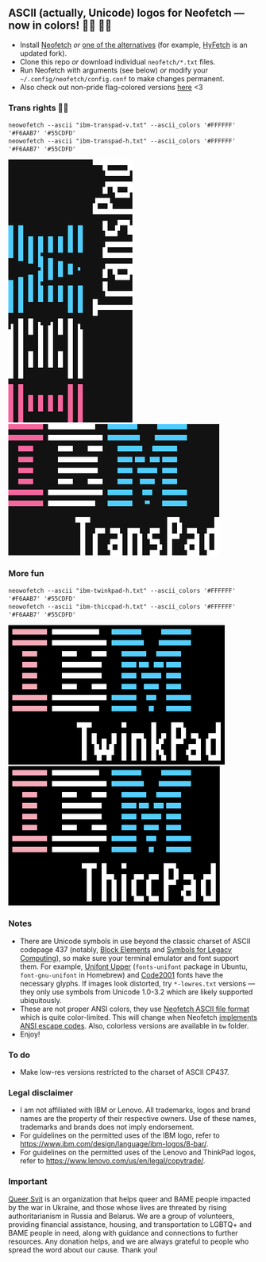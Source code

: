 ## ASCII (actually, Unicode) logos for Neofetch — now in colors! 🏳️‍🌈 🏳️‍⚧️ ##

* Install [Neofetch](https://github.com/dylanaraps/neofetch) *or* [one of the alternatives](https://github.com/topics/neofetch) (for example, [HyFetch](https://github.com/hykilpikonna/hyfetch) is an updated fork).
* Clone this repo *or* download individual `neofetch/*.txt` files.
* Run Neofetch with arguments (see below) *or* modify your `~/.config/neofetch/config.conf` to make changes permanent.
* Also check out non-pride flag-colored versions [here](https://github.com/roadkell/ascii-logos) <3

### Trans rights 🏳️‍⚧️ ###

	neowofetch --ascii "ibm-transpad-v.txt" --ascii_colors '#FFFFFF' '#F6AAB7' '#55CDFD'
	neowofetch --ascii "ibm-transpad-h.txt" --ascii_colors '#FFFFFF' '#F6AAB7' '#55CDFD'
![IBM TransPad logo (vertical)](./screenshots/ibm-transpad-v.png?raw=true)
![IBM TransPad logo (horizontal)](./screenshots/ibm-transpad-h.png?raw=true)

### More fun ###

	neowofetch --ascii "ibm-twinkpad-h.txt" --ascii_colors '#FFFFFF' '#F6AAB7' '#55CDFD'
	neowofetch --ascii "ibm-thiccpad-h.txt" --ascii_colors '#FFFFFF' '#F6AAB7' '#55CDFD'
![IBM TwinkPad logo (horizontal)](./screenshots/ibm-twinkpad-h.png?raw=true)
![IBM ThiccPad logo (horizontal)](./screenshots/ibm-thiccpad-h.png?raw=true)

### Notes ###

* There are Unicode symbols in use beyond the classic charset of ASCII codepage 437 (notably, [Block Elements](https://en.wikipedia.org/wiki/Block_Elements) and [Symbols for Legacy Computing](https://en.wikipedia.org/wiki/Symbols_for_Legacy_Computing)), so make sure your terminal emulator and font support them. For example, [Unifont Upper](https://unifoundry.com/unifont/index.html) (`fonts-unifont` package in Ubuntu, `font-gnu-unifont` in Homebrew) and [Code2001](https://www.code2001.com/code2001.htm) fonts have the necessary glyphs. If images look distorted, try `*-lowres.txt` versions — they only use symbols from Unicode 1.0-3.2 which are likely supported ubiquitously.
* These are not proper ANSI colors, they use [Neofetch ASCII file format](https://github.com/dylanaraps/neofetch/wiki/Custom-Ascii-art-file-format) which is quite color-limited. This will change when Neofetch [implements](https://github.com/dylanaraps/neofetch/issues/1699) [ANSI escape codes](https://en.wikipedia.org/wiki/ANSI_escape_code#24-bit). Also, colorless versions are available in `bw` folder.
* Enjoy!

### To do ###

* Make low-res versions restricted to the charset of ASCII CP437.

### Legal disclaimer ###

* I am not affiliated with IBM or Lenovo. All trademarks, logos and brand names are the property of their respective owners. Use of these names, trademarks and brands does not imply endorsement.
* For guidelines on the permitted uses of the IBM logo, refer to <https://www.ibm.com/design/language/ibm-logos/8-bar/>.
* For guidelines on the permitted uses of the Lenovo and ThinkPad logos, refer to <https://www.lenovo.com/us/en/legal/copytrade/>.

### Important ###

[Queer Svit](https://queersvit.taplink.ws/) is an organization that helps queer and BAME people impacted by the war in Ukraine, and those whose lives are threated by rising authoritarianism in Russia and Belarus. We are a group of volunteers, providing financial assistance, housing, and transportation to LGBTQ+ and BAME people in need, along with guidance and connections to further resources.
Any donation helps, and we are always grateful to people who spread the word about our cause. Thank you!
